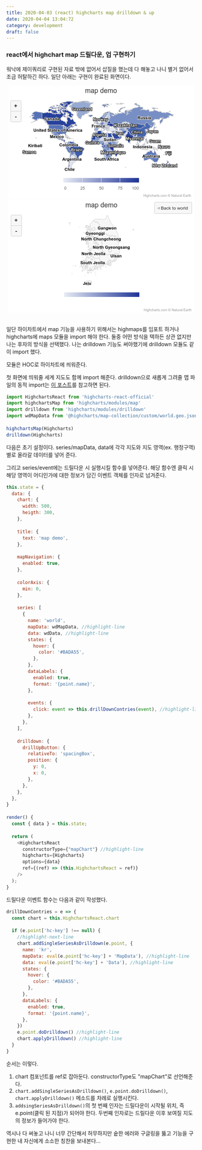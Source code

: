 ```yaml
---
title: 2020-04-03 (react) highcharts map drilldown & up
date: 2020-04-04 13:04:72
category: development
draft: false
---
```


### react에서 highchart map 드릴다운, 업 구현하기

워낙에 제이쿼리로 구현된 자료 밖에 없어서 삽질을 했는데 다 해놓고 나니 별거 없어서 조금 허탈하긴 하다. 일단 아래는 구현이 완료된 화면이다.

<div align="center" width="500"><img src="./images/040302.png"></div>
<div align="center" width="500"><img src="./images/040301.png"></div>

<br>

일단 하이차트에서 map 기능을 사용하기 위해서는 highmaps를 임포트 하거나 highcharts에 maps 모듈을 import 해야 한다. 둘중 어떤 방식을 택하든 상관 없지만 나는 후자의 방식을 선택했다. 나는 drilldown 기능도 써야했기에 drilldown 모듈도 같이 import 했다.

모듈은 HOC로 하이차트에 씌워준다.

첫 화면에 띄워줄 세계 지도도 함께 import 해준다. drilldown으로 새롭게 그려줄 맵 파일의 동적 import는 [이 포스트](https://saengmotmi.netlify.com/development/2020-04-03-%EA%B8%B0%EC%97%85%ED%98%91%EC%97%85-2%EC%A3%BC%EC%B0%A8-%EA%B8%88%EC%9A%94%EC%9D%BC/)를 참고하면 된다.

```javascript
import HighchartsReact from 'highcharts-react-official'
import highchartsMap from 'highcharts/modules/map'
import drilldown from 'highcharts/modules/drilldown'
import wdMapData from '@highcharts/map-collection/custom/world.geo.json'

highchartsMap(Highcharts)
drilldown(Highcharts)
```

다음은 초기 설정이다. series/mapData, data에 각각 지도와 지도 영역(ex. 행정구역) 별로 올라갈 데이터를 넣어 준다.

그리고 series/event에는 드릴다운 시 실행시킬 함수를 넣어준다. 해당 함수엔 클릭 시 해당 영역이 어디인가에 대한 정보가 담긴 이벤트 객체를 인자로 넘겨준다.

```javascript
this.state = {
  data: {
    chart: {
      width: 500,
      heigth: 300,
    },

    title: {
      text: 'map demo',
    },

    mapNavigation: {
      enabled: true,
    },

    colorAxis: {
      min: 0,
    },

    series: [
      {
        name: 'world',
        mapData: wdMapData, //highlight-line
        data: wdData, //highlight-line
        states: {
          hover: {
            color: '#BADA55',
          },
        },
        dataLabels: {
          enabled: true,
          format: '{point.name}',
        },

        events: {
          click: event => this.drillDownContries(event), //highlight-line
        },
      },
    ],

    drilldown: {
      drillUpButton: {
        relativeTo: 'spacingBox',
        position: {
          y: 0,
          x: 0,
        },
      },
    },
  },
}

render() {
  const { data } = this.state;

  return (
    <HighchartsReact
      constructorType={"mapChart"} //highlight-line
      highcharts={Highcharts}
      options={data}
      ref={(ref) => (this.HighchartsReact = ref)}
    />
  );
}
```

드릴다운 이벤트 함수는 다음과 같이 작성했다.

```javascript
drillDownContries = e => {
  const chart = this.HighchartsReact.chart

  if (e.point['hc-key'] !== null) {
    //highlight-next-line
    chart.addSingleSeriesAsDrilldown(e.point, {
      name: 'kr',
      mapData: eval(e.point['hc-key'] + 'MapData'), //highlight-line
      data: eval(e.point['hc-key'] + 'Data'), //highlight-line
      states: {
        hover: {
          color: '#BADA55',
        },
      },
      dataLabels: {
        enabled: true,
        format: '{point.name}',
      },
    })
    e.point.doDrilldown() //highlight-line
    chart.applyDrilldown() //highlight-line
  }
}
```

순서는 이렇다.

1. chart 컴포넌트를 ref로 잡아둔다. constructorType도 "mapChart"로 선언해준다.
2. `chart.addSingleSeriesAsDrilldown()`, `e.point.doDrilldown()`, `chart.applyDrilldown()` 메소드를 차례로 실행시킨다.
3. `addsingSeriesAsDrilldown()`의 첫 번째 인자는 드릴다운이 시작될 위치, 즉 e.point(클릭 된 지점)가 되어야 한다. 두번째 인자로는 드릴다운 이후 보여질 지도의 정보가 들어가야 한다.

역시나 다 써놓고 나니 너무 간단해서 허무하지만 숱한 에러와 구글링을 뚫고 기능을 구현한 내 자신에게 소소한 칭찬을 보내본다...
